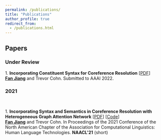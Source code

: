 ```yaml
---
permalink: /publications/
title: "Publications"
author_profile: true
redirect_from: 
  - /publications.html
---
```


## Papers

### Under Review
1\. **Incorporating Constituent Syntax for Coreference Resolution** [<a href="/files/Incorporating_Constituent_Syntax_for_Coreference_Resolution_final.pdf">PDF</a>]<br>
<ins>**Fan Jiang**</ins> and Trevor Cohn. Submitted to AAAI 2022.

### 2021
<br>

1\. **Incorporating Syntax and Semantics in Coreference Resolution with Heterogeneous Graph Attention Network** [<a href='https://www.aclweb.org/anthology/2021.naacl-main.125.pdf'>PDF</a>] [<a href='https://github.com/Fantabulous-J/coref-HGAT'>Code</a>]<br>
<ins>**Fan Jiang**</ins> and Trevor Cohn. In Proceedings of the 2021 Conference of the North American Chapter of the Association for Computational Linguistics: Human Language Technologies. **NAACL'21** (short)
<!-- **NAACL'21**: , pages 1584–1591 <br> -->
